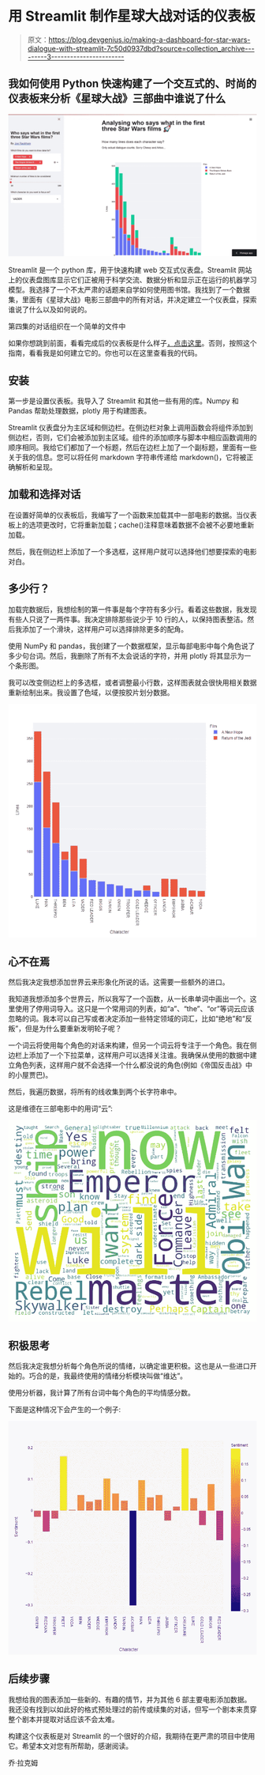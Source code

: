 # 用 Streamlit 制作星球大战对话的仪表板

> 原文：<https://blog.devgenius.io/making-a-dashboard-for-star-wars-dialogue-with-streamlit-7c50d0937dbd?source=collection_archive---------3----------------------->

## 我如何使用 Python 快速构建了一个交互式的、时尚的仪表板来分析《星球大战》三部曲中谁说了什么

![](img/f4b78476ca925d4d452263c0d473e1d9.png)

Streamlit 是一个 python 库，用于快速构建 web 交互式仪表盘。Streamlit 网站上的仪表盘图库显示它们正被用于科学交流、数据分析和显示正在运行的机器学习模型。我选择了一个不太严肃的话题来自学如何使用图书馆。我找到了一个数据集，里面有《星球大战》电影三部曲中的所有对话，并决定建立一个仪表盘，探索谁说了什么以及如何说的。

第四集的对话组织在一个简单的文件中

如果你想跳到前面，看看完成后的仪表板是什么样子[，点击这里](https://share.streamlit.io/joerackham/starwarsdashboard/main/app.py)。否则，按照这个指南，看看我是如何建立它的。你也可以在这里查看我的代码。

## 安装

第一步是设置仪表板。我导入了 Streamlit 和其他一些有用的库。Numpy 和 Pandas 帮助处理数据，plotly 用于构建图表。

Streamlit 仪表盘分为主区域和侧边栏。在侧边栏对象上调用函数会将组件添加到侧边栏，否则，它们会被添加到主区域。组件的添加顺序与脚本中相应函数调用的顺序相同。我给它们都加了一个标题，然后在边栏上加了一个副标题，里面有一些关于我的信息。您可以将任何 markdown 字符串传递给 markdown()，它将被正确解析和呈现。

## 加载和选择对话

在设置好简单的仪表板后，我编写了一个函数来加载其中一部电影的数据。当仪表板上的选项更改时，它将重新加载；cache()注释意味着数据不会被不必要地重新加载。

然后，我在侧边栏上添加了一个多选框，这样用户就可以选择他们想要探索的电影对白。

## 多少行？

加载完数据后，我想绘制的第一件事是每个字符有多少行。看着这些数据，我发现有些人只说了一两件事。我决定排除那些说少于 10 行的人，以保持图表整洁。然后我添加了一个滑块，这样用户可以选择排除更多的配角。

使用 NumPy 和 pandas，我创建了一个数据框架，显示每部电影中每个角色说了多少句台词。然后，我删除了所有不太会说话的字符，并用 plotly 将其显示为一个条形图。

我可以改变侧边栏上的多选框，或者调整最小行数，这样图表就会很快用相关数据重新绘制出来。我设置了色域，以便按胶片划分数据。

![](img/dc722423e978cec87b929880ccc0c43c.png)

## 心不在焉

然后我决定我想添加世界云来形象化所说的话。这需要一些额外的进口。

我知道我想添加多个世界云，所以我写了一个函数，从一长串单词中画出一个。这里使用了停用词导入。这只是一个常用词的列表，如“a”、“the”、“or”等词云应该忽略的词。我本可以自己写或者决定添加一些特定领域的词汇，比如“绝地”和“反叛”，但是为什么要重新发明轮子呢？

一个词云将使用每个角色的对话来构建，但另一个词云将专注于一个角色。我在侧边栏上添加了一个下拉菜单，这样用户可以选择关注谁。我确保从使用的数据中建立角色列表，这样用户就不会选择一个什么都没说的角色(例如《帝国反击战》中的小屋贾巴)。

然后，我遍历数据，将所有的线收集到两个长字符串中。

这是维德在三部电影中的用词“云”:

![](img/216b585b8da2f515761d5bb3b2ffd752.png)

## 积极思考

然后我决定我想分析每个角色所说的情绪，以确定谁更积极。这也是从一些进口开始的。巧合的是，我最终使用的情绪分析模块叫做“维达”。

使用分析器，我计算了所有台词中每个角色的平均情感分数。

下面是这种情况下会产生的一个例子:

![](img/227a08d510aff5c51e976de46fd89c56.png)

## 后续步骤

我想给我的图表添加一些新的、有趣的情节，并为其他 6 部主要电影添加数据。我还没有找到以如此好的格式预处理过的前传或续集的对话，但写一个剧本来贯穿整个剧本并提取对话应该不会太难。

构建这个仪表板是对 Streamlit 的一个很好的介绍，我期待在更严肃的项目中使用它。希望本文对您有所帮助，感谢阅读。

乔·拉克姆